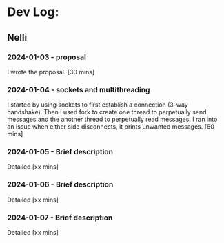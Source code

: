 # Dev Log:

## Nelli

### 2024-01-03 - proposal
I wrote the proposal. [30 mins]

### 2024-01-04 - sockets and multithreading
I started by using sockets to first establish a connection (3-way handshake). Then I used fork to create one thread to perpetually send messages and the another thread to perpetually read messages. I ran into an issue when either side disconnects, it prints unwanted messages. [60 mins]

### 2024-01-05 - Brief description
Detailed [xx mins]

### 2024-01-06 - Brief description
Detailed [xx mins]

### 2024-01-07 - Brief description
Detailed [xx mins]

